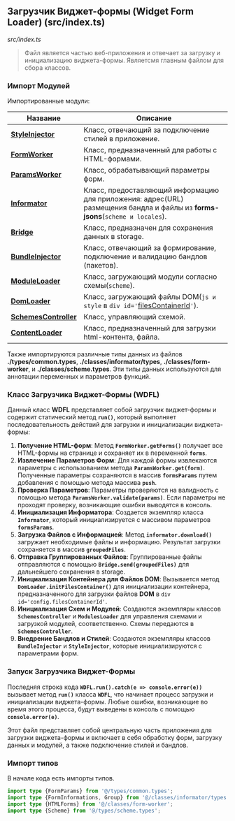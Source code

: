 ## Загрузчик Виджет-формы (Widget Form Loader) (src/index.ts)

_src/index.ts_
 
> Файл является частью веб-приложения и отвечает за загрузку и инициализацию виджета-формы. Являетсмя главным файлом для сбора классов.

### Импорт Модулей

Импортированные модули:

| Название                                           | Описание                                                                                                                       |
|----------------------------------------------------|--------------------------------------------------------------------------------------------------------------------------------|
| **[StyleInjector](injectors/STYLEJECTORDOM.md)**   | Класс, отвечающий за подключение стилей в приложение.                                                                          |
| **[FormWorker](FORMWORKER.md)**                    | Класс, предназначенный для работы с HTML-формами.                                                                              |
| **[ParamsWorker](PARAMSWORKER.md)**                | Класс, обрабатывающий параметры форм.                                                                                          |
| **[Informator](informator/INFORMATOR.md)**         | Класс, предоставляющий информацию для приложения: адрес(URL) размещения бандла и файлы из **forms-jsons**(`scheme и locales`). |
| **[Bridge](BRIDGE.md)**                            | Класс, предназначен для сохранения данных в storage.                                                                           |
| **[BundleInjector](injectors/BUNDLEINJECTOR.md)**  | Класс, отвечающий за формирование, подключение и валидацию бандлов (пакетов).                                                  |
| **[ModuleLoader](modules/loader/MODULELOADER.md)** | Класс, загружающий модули согласно схемы(`scheme`).                                                                            |
| **[DomLoader](modules/loader/DOMLOADER.md)**       | Класс, загружающий файлы DOM(`js и style` в `div id='`[filesContainerId](CONFIG.md)`'`).                                       |
| **[SchemesController](SCHEMESCONTROLLER.md)**      | Класс, управляющий схемой.                                                                                                     |
| **[ContentLoader](loaders/README.md)**             | Класс, предназначенный для загрузки html-контента, файла.                                                                      |

Также импортируются различные типы данных из файлов **./types/common.types**, **./classes/informator/types**, **./classes/form-worker**, и **./classes/scheme.types**. Эти типы данных используются для аннотации переменных и параметров функций.

### Класс Загрузчика Виджет-Формы (WDFL)

Данный класс **WDFL** представляет собой загрузчик виджет-формы и содержит статический метод **`run()`**, который выполняет последовательность действий для загрузки и инициализации виджета-формы:

1. **Получение HTML-форм**: Метод **`FormWorker.getForms()`** получает все HTML-формы на странице и сохраняет их в переменной **`forms`**.
2. **Извлечение Параметров Форм**: Для каждой формы извлекаются параметры с использованием метода **`ParamsWorker.get(form)`**. Полученные параметры сохраняются в массив **`formsParams`** путем добавления с помощью метода массива **`push`**.
3. **Проверка Параметров**: Параметры проверяются на валидность с помощью метода **`ParamsWorker.validate(params)`**. Если параметры не проходят проверку, возникающие ошибки выводятся в консоль.
4. **Инициализация Информатора**: Создается экземпляр класса **`Informator`**, который инициализируется с массивом параметров **`formsParams`**.
5. **Загрузка Файлов с Информацией**: Метод **`informator.download()`** загружает необходимые файлы и информацию. Результат загрузки сохраняется в массив **`groupedFiles`**.
6. **Отправка Группированных Файлов**: Группированные файлы отправляются с помощью **`Bridge.send(groupedFiles)`** для дальнейшего сохранения в storage.
7. **Инициализация Контейнера для Файлов DOM**: Вызывается метод **`DomLoader.initFilesContainer()`** для инициализации контейнера, предназначенного для загрузки файлов **DOM** в `div id='config.filesContainerId'`.
8. **Инициализация Схем и Модулей**: Создаются экземпляры классов **`SchemesController`** и **`ModulesLoader`** для управления схемами и загрузкой модулей, соответственно. Схемы передаются в **`SchemesController`**.
9. **Внедрение Бандлов и Стилей**: Создаются экземпляры классов **`BundleInjector`** и **`StyleInjector`**, которые инициализируются с параметрами форм.

### Запуск Загрузчика Виджет-Формы

Последняя строка кода **`WDFL.run().catch(e => console.error(e))`** вызывает метод **`run()`** класса **`WDFL`**, что начинает процесс загрузки и инициализации виджета-формы. Любые ошибки, возникающие во время этого процесса, будут выведены в консоль с помощью **`console.error(e)`**.

Этот файл представляет собой центральную часть приложения для загрузки виджета-формы и включает в себя обработку форм, загрузку данных и модулей, а также подключение стилей и бандлов.

### Импорт типов

В начале кода есть импорты типов.

```ts
import type {FormParams} from '@/types/common.types';
import type {FormInformations, Group} from '@/classes/informator/types';
import type {HTMLForms} from '@/classes/form-worker';
import type {Scheme} from '@/types/scheme.types';
```